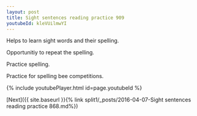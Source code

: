 ```yaml
---
layout: post
title: Sight sentences reading practice 909
youtubeId: kleVUilmwYI
---
```

 
 
Helps to learn sight words and their spelling.

Opportunitiy to repeat the spelling. 

Practice spelling. 
 
Practice for spelling bee competitions. 
 
{% include youtubePlayer.html id=page.youtubeId %}
 
 

[Next]({{ site.baseurl }}{% link  split1/_posts/2016-04-07-Sight sentences reading practice 868.md%})
 
